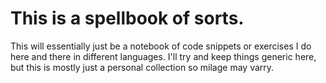 # This is a spellbook of sorts.
This will essentially just be a notebook of code snippets or exercises I do here and there in different languages. I'll try and keep things generic here, but this is mostly just a personal collection so milage may varry.
